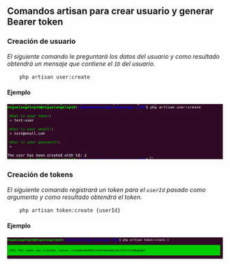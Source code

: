 ## Comandos artisan para crear usuario y generar Bearer token

### Creación de usuario

_El siguiente comando le preguntará los datos del usuario y como resultado obtendrá un mensaje que contiene el `ID` del usuario._

```bash
    php artisan user:create
```
#### Ejemplo
![Example create user](../docs/img/create-user.png)

### Creación de tokens

_El siguiente comando registrará un token para el `userId` pasado como argumento y como resultado obtendrá el token._

```bash
    php artisan token:create {userId}
```
#### Ejemplo
![Example create user](../docs/img/token-create.png)
